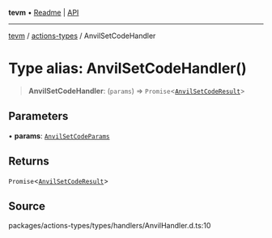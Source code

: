 **tevm** • [Readme](../../README.md) \| [API](../../modules.md)

***

[tevm](../../README.md) / [actions-types](../README.md) / AnvilSetCodeHandler

# Type alias: AnvilSetCodeHandler()

> **AnvilSetCodeHandler**: (`params`) => `Promise`\<[`AnvilSetCodeResult`](AnvilSetCodeResult.md)\>

## Parameters

• **params**: [`AnvilSetCodeParams`](AnvilSetCodeParams.md)

## Returns

`Promise`\<[`AnvilSetCodeResult`](AnvilSetCodeResult.md)\>

## Source

packages/actions-types/types/handlers/AnvilHandler.d.ts:10
